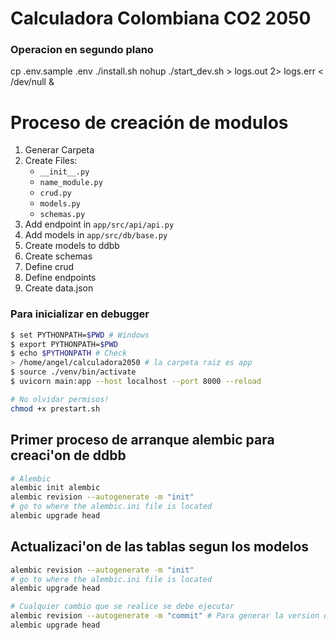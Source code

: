 # Calculadora Colombiana CO2 2050



### Operacion en segundo plano
cp .env.sample .env
./install.sh
nohup ./start_dev.sh > logs.out 2> logs.err < /dev/null &



# Proceso de creación de modulos

1. Generar Carpeta
2. Create Files:
    - ```__init__.py```
    - ```name_module.py```
    - ```crud.py```
    - ```models.py```
    - ```schemas.py```
3. Add endpoint in ```app/src/api/api.py```
4. Add models in ```app/src/db/base.py```
5. Create models to ddbb
6. Create schemas
7. Define crud
8. Define endpoints
9. Create data.json


### Para inicializar en debugger

```bash
$ set PYTHONPATH=$PWD # Windows
$ export PYTHONPATH=$PWD
$ echo $PYTHONPATH # Check
> /home/angel/calculadora2050 # la carpeta raiz es app
$ source ./venv/bin/activate
$ uvicorn main:app --host localhost --port 8000 --reload
```

```bash
# No olvidar permisos!
chmod +x prestart.sh
```

## Primer proceso de arranque alembic para creaci'on de ddbb
```bash
# Alembic
alembic init alembic
alembic revision --autogenerate -m "init"
# go to where the alembic.ini file is located
alembic upgrade head
```

## Actualizaci'on de las tablas segun los modelos
```bash
alembic revision --autogenerate -m "init"
# go to where the alembic.ini file is located
alembic upgrade head

# Cualquier cambio que se realice se debe ejecutar
alembic revision --autogenerate -m "commit" # Para generar la version que cree las tablas
alembic upgrade head
```

